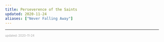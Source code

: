```yaml
---
title: Perseverence of the Saints
updated: 2020-11-24
aliases: ["Never Falling Away"]
---
```


---

<sup><sub><font color="#a6a6a6">updated: 2020-11-24</font></sub></sup>
